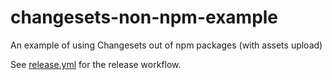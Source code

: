 # changesets-non-npm-example
An example of using Changesets out of npm packages (with assets upload)

See [release.yml](.github/workflows/release.yml) for the release workflow.
